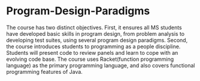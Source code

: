 # Program-Design-Paradigms
 The course has two distinct objectives. First, it ensures all MS students have developed basic skills in program design, from problem analysis to developing test suites, using several program design paradigms. Second, the course introduces students to programming as a people discipline. Students will present code to review panels and learn to cope with an evolving code base. 
The course uses Racket(function programming language) as the primary programming language, and also covers functional programming features of Java.
